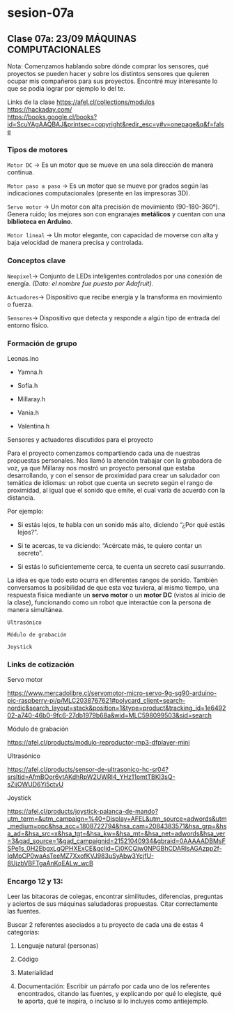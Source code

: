 # sesion-07a

## Clase 07a: 23/09 MÁQUINAS COMPUTACIONALES

Nota: Comenzamos hablando sobre dónde comprar los sensores, qué proyectos se pueden hacer y sobre los distintos sensores que quieren ocupar mis compañeros para sus proyectos. Encontré muy interesante lo que se podía lograr por ejemplo lo del te.  

Links de la clase
 <https://afel.cl/collections/modulos>  
 <https://hackaday.com/>  
 <https://books.google.cl/books?id=ScuYAgAAQBAJ&printsec=copyright&redir_esc=y#v=onepage&q&f=false>  

### Tipos de motores

`Motor DC` → Es un motor que se mueve en una sola dirección de manera continua.  

`Motor paso a paso` → Es un motor que se mueve por grados según las indicaciones computacionales (presente en las impresoras 3D).  

`Servo motor` → Un motor con alta precisión de movimiento (90-180-360°). Genera ruido; los mejores son con engranajes **metálicos** y cuentan con una **biblioteca en Arduino**.  

`Motor lineal` → Un motor elegante, con capacidad de moverse con alta y baja velocidad de manera precisa y controlada.  

### Conceptos clave

`Neopixel`-> Conjunto de LEDs inteligentes controlados por una conexión de energía. *(Dato: el nombre fue puesto por Adafruit).*  

`Actuadores`-> Dispositivo que recibe energía y la transforma en movimiento o fuerza.

`Sensores`-> Dispositivo que detecta y responde a algún tipo de entrada del entorno físico.  


### Formación de grupo

Leonas.ino

- Yamna.h
    
- Sofía.h  

- Millaray.h  

- Vania.h 

- Valentina.h  

Sensores y actuadores discutidos para el proyecto

Para el proyecto comenzamos compartiendo cada una de nuestras propuestas personales. Nos llamó la atención trabajar con la grabadora de voz, ya que Millaray nos mostró un proyecto personal que estaba desarrollando, y con el sensor de proximidad para crear un saludador con temática de idiomas: un robot que cuenta un secreto según el rango de proximidad, al igual que el sonido que emite, el cual varía de acuerdo con la distancia.

Por ejemplo:

- Si estás lejos, te habla con un sonido más alto, diciendo “¿Por qué estás lejos?”.

- Si te acercas, te va diciendo: “Acércate más, te quiero contar un secreto”.

- Si estás lo suficientemente cerca, te cuenta un secreto casi susurrando.
  
La idea es que todo esto ocurra en diferentes rangos de sonido. También conversamos la posibilidad de que esta voz tuviera, al mismo tiempo, una respuesta física mediante un **servo motor** o un **motor DC** (vistos al inicio de la clase), funcionando como un robot que interactúe con la persona de manera simultánea.

`Ultrasónico`
 
`Módulo de grabación`

`Joystick`

### Links de cotización

Servo motor

<https://www.mercadolibre.cl/servomotor-micro-servo-9g-sg90-arduino-pic-raspberry-pi/p/MLC2038767621#polycard_client=search-nordic&search_layout=stack&position=1&type=product&tracking_id=1e649202-a740-46b0-9fc6-27db1979b68a&wid=MLC598099503&sid=search>  

Módulo de grabación

<https://afel.cl/products/modulo-reproductor-mp3-dfplayer-mini>  

Ultrasónico 

<https://afel.cl/products/sensor-de-ultrasonico-hc-sr04?srsltid=AfmBOor6vtAKdhRpW2UWRI4_YHz11omtTBKl3sQ-sZjjOWUD6Yi5ctvU>  

Joystick  

<https://afel.cl/products/joystick-palanca-de-mando?utm_term=&utm_campaign=%40+Display+AFEL&utm_source=adwords&utm_medium=ppc&hsa_acc=1808722794&hsa_cam=2084383571&hsa_grp=&hsa_ad=&hsa_src=x&hsa_tgt=&hsa_kw=&hsa_mt=&hsa_net=adwords&hsa_ver=3&gad_source=1&gad_campaignid=21521040934&gbraid=0AAAAADBMsFSPe1s_0H2EbgxLgQPHXExCE&gclid=Cj0KCQjw0NPGBhCDARIsAGAzpp2f-IqMpCP0waAsTeeMZ7XxofKVJ983uSyAbw3YcjfU-8UjzbVBFTgaAnKqEALw_wcB>  

### Encargo 12 y 13: 

Leer las bitacoras de colegas, encontrar similitudes, diferencias, preguntas y aciertos de sus máquinas saludadoras propuestas. Citar correctamente las fuentes.

Buscar 2 referentes asociados a tu proyecto de cada una de estas 4 categorías: 

1. Lenguaje natural (personas)
   
2. Código
   
3. Materialidad
   
4. Documentación: Escribir un párrafo por cada uno de los referentes encontrados, citando las fuentes, y explicando por qué lo elegiste, qué te aporta, qué te inspira, o incluso si lo incluyes como antiejemplo.

